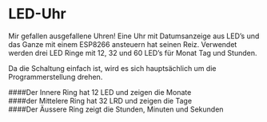 # LED-Uhr

Mir gefallen ausgefallene Uhren!
Eine Uhr mit Datumsanzeige aus LED’s und das Ganze mit einem ESP8266 ansteuern hat seinen Reiz.
Verwendet werden drei LED Ringe mit 12, 32 und 60 LED’s für Monat Tag und Stunden.

Da die Schaltung einfach ist, wird es sich hauptsächlich um die Programmerstellung drehen.

####Der Innere Ring hat 12 LED und zeigen die Monate  
####der Mittelere Ring hat 32 LRD und zeigen die Tage  
####Der Äussere Ring zeigt die Stunden, Minuten und Sekunden  
